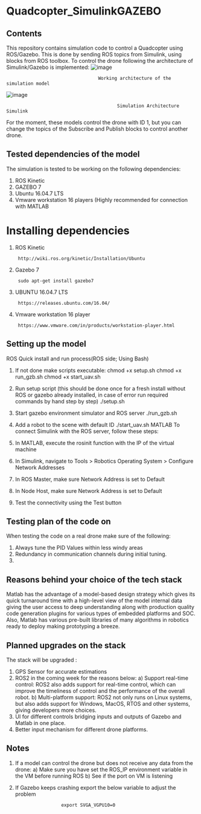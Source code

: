 # Quadcopter_SimulinkGAZEBO

## Contents
This repository contains simulation code to control a Quadcopter using ROS/Gazebo. This is done by sending ROS topics from Simulink, using blocks from ROS toolbox. To control the drone following the architecture of Simulink/Gazebo is implemented:
 ![image](https://user-images.githubusercontent.com/37011467/122610462-5043de00-d09d-11eb-856f-6df300c00b0a.png)

                                      
                                      Working architecture of the simulation model
                                      
                                      
      
   ![image](https://user-images.githubusercontent.com/37011467/122610478-58038280-d09d-11eb-8b71-7c96ea866f47.png)
                                        
                                             Simulation Architecture Simulink

For the moment, these models control the drone with ID 1, but you can change the topics of the Subscribe and Publish blocks to control another drone.
## Tested dependencies of the model
The simulation is tested to be working on the following dependencies:
1) ROS Kinetic
2) GAZEBO 7 
3) Ubuntu 16.04.7 LTS 
4) Vmware workstation 16 players (Highly recommended for connection with MATLAB
# Installing dependencies
1) ROS Kinetic

        http://wiki.ros.org/kinetic/Installation/Ubuntu            
            
2) Gazebo 7

        sudo apt-get install gazebo7
3) UBUNTU 16.04.7 LTS

        https://releases.ubuntu.com/16.04/
              
4) Vmware workstation 16 player

        https://www.vmware.com/in/products/workstation-player.html




## Setting up the model
ROS
Quick install and run process(ROS side; Using Bash)
1) If not done make scripts executable: chmod +x setup.sh chmod +x run_gzb.sh chmod +x start_uav.sh

2) Run setup script (this should be done once for a fresh install without ROS or gazebo already installed, in case of error run required commands by hand step by step) ./setup.sh

3) Start gazebo environment simulator and ROS server ./run_gzb.sh

4) Add a robot to the scene with default ID ./start_uav.sh
MATLAB
To connect Simulink with the ROS server, follow these steps:

1) In MATLAB, execute the rosinit function with the IP of the virtual machine
2) In Simulink, navigate to Tools > Robotics Operating System > Configure Network Addresses
3) In ROS Master, make sure Network Address is set to Default
4) In Node Host, make sure Network Address is set to Default
5) Test the connectivity using the Test button







## Testing plan of the code on 
When testing the code on a real drone make sure of the following:
1) Always tune the PID Values within less windy areas 
2) Redundancy in communication channels during initial tuning.
3) 



## Reasons behind your choice of the tech stack
Matlab has the advantage of a model-based design strategy which gives its quick turnaround time with a high-level view of the model internal data giving the user access to deep understanding along with production quality code generation plugins for various types of embedded platforms and SOC. Also, Matlab has various pre-built libraries of many algorithms in robotics ready to deploy making prototyping a breeze.

## Planned upgrades on the stack 
The stack will be upgraded :
1) GPS Sensor for accurate estimations 
2) ROS2 in the coming week for the reasons below:
            a) Support real-time control: ROS2 also adds support for real-time control, which can improve the timeliness of control and the performance of the overall robot.
            b) Multi-platform support: ROS2 not only runs on Linux systems, but also adds support for Windows, MacOS, RTOS and other systems, giving developers more choices. 
3) UI for different controls bridging inputs and outputs of Gazebo and Matlab in one place.
4) Better input mechanism for different drone platforms.




## Notes 
1) If a model can control the drone but does not receive any data from the drone:
    a)  Make sure you have set the ROS_IP environment variable in the VM before running ROS
    b)  See if the port on VM is listening
2) If Gazebo keeps crashing export the below variable to adjust the problem
    
                        export SVGA_VGPU10=0
